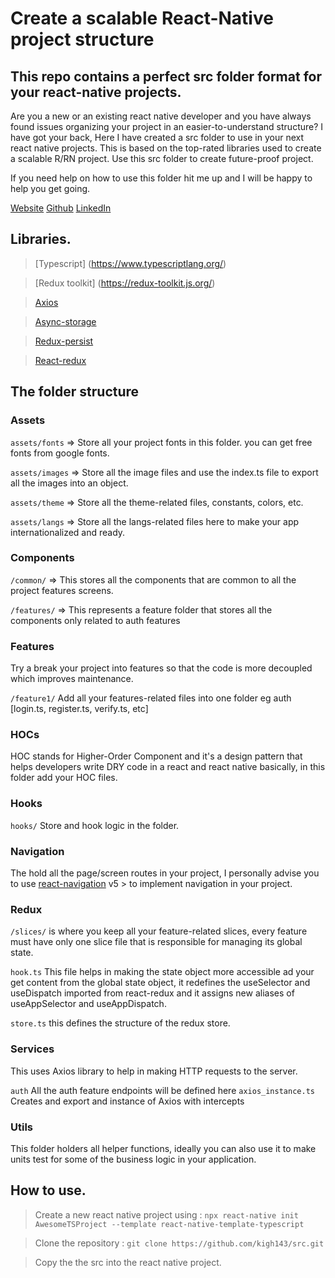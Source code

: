 # Create a scalable React-Native project structure

## This repo contains a perfect src folder format for your react-native projects.

Are you a new or an existing react native developer and you have always found issues organizing your project in an easier-to-understand structure? I have got your back, Here I have created a src folder to use in your next react native projects. This is  based on the top-rated libraries used to create a scalable R/RN project. Use this src folder to create future-proof project.

If you need help on how to use this folder hit me up and I will be happy to help you get going.

[Website](https://ghkatende.com)
[Github](https://github.com/kigh143)
[LinkedIn](https://www.linkedin.com/in/hakim-katende-710375148)


##  Libraries.

>   [Typescript] (https://www.typescriptlang.org/) 

>   [Redux toolkit] (https://redux-toolkit.js.org/)

>   [Axios](https://www.npmjs.com/package/axios)

>   [Async-storage](https://github.com/react-native-async-storage/async-storage)

>   [Redux-persist](https://www.npmjs.com/package/redux-persist)

>  [ React-redux](https://www.npmjs.com/package/react-redux)


##  The folder structure

### Assets

`assets/fonts`  => Store all your project fonts in this folder. you can get free fonts from google fonts.

`assets/images` => Store all the image files and use the index.ts file to export all the images into an object.

`assets/theme` => Store all the theme-related files, constants, colors, etc.

`assets/langs` => Store all the langs-related files here to make your app internationalized and ready.

### Components

`/common/` => This stores all the components that are common to all the project features screens.

`/features/` => This represents a feature folder that stores all the components only related to auth features

### Features

Try a break your project into features so that the code is more decoupled which improves maintenance.

`/feature1/` Add all your features-related files into one folder eg auth [login.ts, register.ts, verify.ts, etc]

### HOCs

HOC stands for Higher-Order Component and it's a design pattern that helps developers write DRY code in a react and react native basically, in this folder add your HOC files.

### Hooks
`hooks/` Store and hook logic in the folder.

### Navigation

The hold all the page/screen routes in your project, I personally advise you to use [react-navigation](https://reactnavigation.org/) v5 > to implement navigation in your project.

### Redux

`/slices/` is where you keep all your feature-related slices, every feature must have only one slice file that is responsible for managing its global state.

`hook.ts` This file helps in making the state object more accessible ad your get content from the global state object, it redefines the useSelector and useDispatch imported from react-redux and it assigns new aliases of useAppSelector and useAppDispatch.

`store.ts` this defines the structure of the redux store.

### Services

This uses Axios library to help in making HTTP requests to the server. 

`auth`  All the auth feature endpoints will be defined here
`axios_instance.ts` Creates and export and instance of Axios with intercepts

### Utils

This folder holders all helper functions, ideally you can also use it to make units test for some of the business logic in your application.

##  How to use.

> Create a new react native project using : `npx react-native init AwesomeTSProject --template react-native-template-typescript`

> Clone the repository : `git clone https://github.com/kigh143/src.git`

> Copy the the src into the react native project. 
